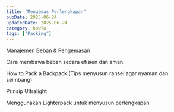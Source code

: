```yaml
---
title: "Mengemas Perlengkapan"
pubDate: 2025-06-24
updatedDate: 2025-06-24
category: howTo
tags: ["Packing"]
---
```


Manajemen Beban & Pengemasan

Cara membawa beban secara efisien dan aman.

How to Pack a Backpack (Tips menyusun ransel agar nyaman dan seimbang)

Prinsip Ultralight 

Menggunakan Lighterpack untuk menyusun perlengkapan
